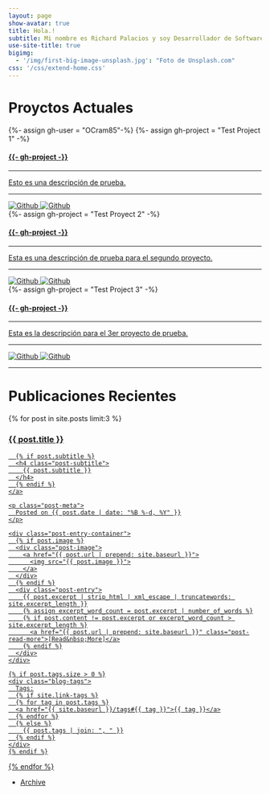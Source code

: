 ```yaml
---
layout: page
show-avatar: true
title: Hola.!
subtitle: Mi nombre es Richard Palacios y soy Desarrollador de Software
use-site-title: true
bigimg: 
  - '/img/first-big-image-unsplash.jpg': "Foto de Unsplash.com"
css: '/css/extend-home.css'
---
```

<h1 class="text-center">Proyctos Actuales</h1>

<div class="spacer"></div>


<div class="row text-center">
  <div class="col-md-4 col-md-offset-0 col-sm-4 col-sm-offset-0 col-xs-12 col-xs-offset-0 text-center">
    <div class="project-card">
      {%- assign gh-user = "OCram85"-%}
      {%- assign gh-project = "Test Project 1" -%}
      <a target="_blank" href="https://github.com/{{- gh-user -}}/{{- gh-project -}}" class="project-link" title="Go to Github Poject Page">
        <span class="fa-stack fa-4x">
          <i class="fa fa-square fa-stack-2x stack-color"></i>
          <i class="fa fa-terminal fa-stack-1x fa-inverse"></i>
        </span>
        <h4>{{- gh-project -}}</h4>
        <hr class="seperator">
        <p class="text-muted">Esto es una descripción de prueba.</p>
        <hr class="seperator">
        <img src="https://img.shields.io/github/forks/{{- gh-user -}}/{{- gh-project -}}.svg?style=social&label=Fork" alt="Github" title="Github Forks">
        <img src="https://img.shields.io/github/stars/{{- gh-user -}}/{{- gh-project -}}.svg?style=social&label=Stars" alt="Github" title="Github Stars">
      </a>
    </div>
  </div>
  <div class="col-md-4 col-md-offset-0 col-sm-4 col-sm-offset-0 col-xs-12 col-xs-offset-0 text-center">
    <div class="project-card">
      {%- assign gh-project = "Test Proyect 2" -%}
      <a target="_blank" href="https://github.com/{{- gh-user -}}/{{- gh-project -}}" class="project-link" title="Go to Github Poject Page">
        <span class="fa-stack fa-4x">
          <i class="fa fa-square fa-stack-2x stack-color"></i>
          <i class="fa fa-file-code-o fa-stack-1x fa-inverse"></i>
        </span>
        <h4>{{- gh-project -}}</h4>
        <hr class="seperator">
        <p class="text-muted">Esta es una descripción de prueba para el segundo proyecto.</p>
        <hr class="seperator">
        <img src="https://img.shields.io/github/forks/{{- gh-user -}}/{{- gh-project -}}.svg?style=social&label=Fork" alt="Github" title="Github Forks">
        <img src="https://img.shields.io/github/stars/{{- gh-user -}}/{{- gh-project -}}.svg?style=social&label=Stars" alt="Github" title="Github Stars">
      </a>
    </div>
  </div>
  <div class="col-md-4 col-md-offset-0 col-sm-4 col-sm-offset-0 col-xs-12 col-xs-offset-0 text-center">
    <div class="project-card">
    {%- assign gh-project = "Test Project 3" -%}
      <a target="_blank" href="https://github.com/{{- gh-user -}}/{{- gh-project -}}" class="project-link" title="Go to Github Poject Page">
        <span class="fa-stack fa-4x">
          <i class="fa fa-square fa-stack-2x stack-color"></i>
          <i class="fa fa-user-secret fa-stack-1x fa-inverse"></i>
        </span>
        <h4>{{- gh-project -}}</h4>
        <hr class="seperator">
        <p class="text-muted">Esta es la descripción para el 3er proyecto de prueba.</p>
        <hr class="seperator">
        <img src="https://img.shields.io/github/forks/{{- gh-user -}}/{{- gh-project -}}.svg?style=social&label=Fork" alt="Github" title="Github Forks">
        <img src="https://img.shields.io/github/stars/{{- gh-user -}}/{{- gh-project -}}.svg?style=social&label=Stars" alt="Github" title="Github Stars">
      </a>
    </div>
  </div>
</div>

----

<h1 class="text-center">Publicaciones Recientes</h1>
<div class="spacer"></div>


<div class="posts-list">
  {% for post in site.posts limit:3 %}
  <article class="post-preview">
    <a href="{{ post.url | prepend: site.baseurl }}">
      <h3 class="post-title">{{ post.title }}</h3>

      {% if post.subtitle %}
      <h4 class="post-subtitle">
        {{ post.subtitle }}
      </h4>
      {% endif %}
    </a>

    <p class="post-meta">
      Posted on {{ post.date | date: "%B %-d, %Y" }}
    </p>

    <div class="post-entry-container">
      {% if post.image %}
      <div class="post-image">
        <a href="{{ post.url | prepend: site.baseurl }}">
          <img src="{{ post.image }}">
        </a>
      </div>
      {% endif %}
      <div class="post-entry">
        {{ post.excerpt | strip_html | xml_escape | truncatewords: site.excerpt_length }}
        {% assign excerpt_word_count = post.excerpt | number_of_words %}
        {% if post.content != post.excerpt or excerpt_word_count > site.excerpt_length %}
          <a href="{{ post.url | prepend: site.baseurl }}" class="post-read-more">[Read&nbsp;More]</a>
        {% endif %}
      </div>
    </div>

    {% if post.tags.size > 0 %}
    <div class="blog-tags">
      Tags:
      {% if site.link-tags %}
      {% for tag in post.tags %}
      <a href="{{ site.baseurl }}/tags#{{ tag }}">{{ tag }}</a>
      {% endfor %}
      {% else %}
        {{ post.tags | join: ", " }}
      {% endif %}
    </div>
    {% endif %}

   </article>
  {% endfor %}
</div>

<ul class="pager main-pager">
  <li>
    <a href="{{site.baseurl}}/blog">Archive </a>
  </li>
</ul>

